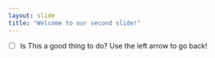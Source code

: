 ```yaml
---
layout: slide
title: "Welcome to our second slide!"
---
```

- [ ] Is This a good thing to do?
Use the left arrow to go back!
